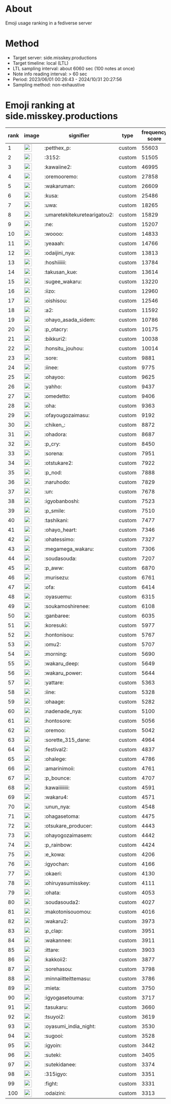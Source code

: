 # About
Emoji usage ranking in a fediverse server

# Method
- Target server: side.misskey.productions
- Target timeline: local (LTL)
- LTL sampling interval: about 6060 sec (100 notes at once)
- Note info reading interval: > 60 sec
- Period: 2023/06/01 00:26:43 - 2024/10/31 20:27:56 
- Sampling method: non-exhaustive

# Emoji ranking at side.misskey.productions

|rank|image|signifier|type|frequency score|
|----|----|----|----|----|
|1|<img height="24" src="https://side.misskey.productions/emoji/petthex_p.webp">|:petthex_p:|custom|55603|
|2|<img height="24" src="https://side.misskey.productions/emoji/3152.webp">|:3152:|custom|51505|
|3|<img height="24" src="https://side.misskey.productions/emoji/kawaiine2.webp">|:kawaiine2:|custom|46995|
|4|<img height="24" src="https://side.misskey.productions/emoji/oremooremo.webp">|:oremooremo:|custom|27858|
|5|<img height="24" src="https://side.misskey.productions/emoji/wakaruman.webp">|:wakaruman:|custom|26609|
|6|<img height="24" src="https://side.misskey.productions/emoji/kusa.webp">|:kusa:|custom|25486|
|7|<img height="24" src="https://side.misskey.productions/emoji/uwa.webp">|:uwa:|custom|18265|
|8|<img height="24" src="https://side.misskey.productions/emoji/umaretekitekuretearigatou2.webp">|:umaretekitekuretearigatou2:|custom|15829|
|9|<img height="24" src="https://side.misskey.productions/emoji/ne.webp">|:ne:|custom|15207|
|10|<img height="24" src="https://side.misskey.productions/emoji/woooo.webp">|:woooo:|custom|14833|
|11|<img height="24" src="https://side.misskey.productions/emoji/yeaaah.webp">|:yeaaah:|custom|14766|
|12|<img height="24" src="https://side.misskey.productions/emoji/odaijini_nya.webp">|:odaijini_nya:|custom|13813|
|13|<img height="24" src="https://side.misskey.productions/emoji/hoshiiiiii.webp">|:hoshiiiiii:|custom|13784|
|14|<img height="24" src="https://side.misskey.productions/emoji/takusan_kue.webp">|:takusan_kue:|custom|13614|
|15|<img height="24" src="https://side.misskey.productions/emoji/sugee_wakaru.webp">|:sugee_wakaru:|custom|13220|
|16|<img height="24" src="https://side.misskey.productions/emoji/iizo.webp">|:iizo:|custom|12960|
|17|<img height="24" src="https://side.misskey.productions/emoji/oishisou.webp">|:oishisou:|custom|12546|
|18|<img height="24" src="https://side.misskey.productions/emoji/a2.webp">|:a2:|custom|11592|
|19|<img height="24" src="https://side.misskey.productions/emoji/ohayo_asada_sidem.webp">|:ohayo_asada_sidem:|custom|10786|
|20|<img height="24" src="https://side.misskey.productions/emoji/p_otacry.webp">|:p_otacry:|custom|10175|
|21|<img height="24" src="https://side.misskey.productions/emoji/bikkuri2.webp">|:bikkuri2:|custom|10038|
|22|<img height="24" src="https://side.misskey.productions/emoji/honsitu_jouhou.webp">|:honsitu_jouhou:|custom|10014|
|23|<img height="24" src="https://side.misskey.productions/emoji/sore.webp">|:sore:|custom|9881|
|24|<img height="24" src="https://side.misskey.productions/emoji/iinee.webp">|:iinee:|custom|9775|
|25|<img height="24" src="https://side.misskey.productions/emoji/ohayoo.webp">|:ohayoo:|custom|9625|
|26|<img height="24" src="https://side.misskey.productions/emoji/yahho.webp">|:yahho:|custom|9437|
|27|<img height="24" src="https://side.misskey.productions/emoji/omedetto.webp">|:omedetto:|custom|9406|
|28|<img height="24" src="https://side.misskey.productions/emoji/oha.webp">|:oha:|custom|9363|
|29|<img height="24" src="https://side.misskey.productions/emoji/ofayougozaimasu.webp">|:ofayougozaimasu:|custom|9192|
|30|<img height="24" src="https://side.misskey.productions/emoji/chiken_.webp">|:chiken_:|custom|8872|
|31|<img height="24" src="https://side.misskey.productions/emoji/ohadora.webp">|:ohadora:|custom|8687|
|32|<img height="24" src="https://side.misskey.productions/emoji/p_cry.webp">|:p_cry:|custom|8450|
|33|<img height="24" src="https://side.misskey.productions/emoji/sorena.webp">|:sorena:|custom|7951|
|34|<img height="24" src="https://side.misskey.productions/emoji/otstukare2.webp">|:otstukare2:|custom|7922|
|35|<img height="24" src="https://side.misskey.productions/emoji/p_nod.webp">|:p_nod:|custom|7888|
|36|<img height="24" src="https://side.misskey.productions/emoji/naruhodo.webp">|:naruhodo:|custom|7829|
|37|<img height="24" src="https://side.misskey.productions/emoji/un.webp">|:un:|custom|7678|
|38|<img height="24" src="https://side.misskey.productions/emoji/igyobanboshi.webp">|:igyobanboshi:|custom|7523|
|39|<img height="24" src="https://side.misskey.productions/emoji/p_smile.webp">|:p_smile:|custom|7510|
|40|<img height="24" src="https://side.misskey.productions/emoji/tashikani.webp">|:tashikani:|custom|7477|
|41|<img height="24" src="https://side.misskey.productions/emoji/ohayo_heart.webp">|:ohayo_heart:|custom|7346|
|42|<img height="24" src="https://side.misskey.productions/emoji/ohatessimo.webp">|:ohatessimo:|custom|7327|
|43|<img height="24" src="https://side.misskey.productions/emoji/megamega_wakaru.webp">|:megamega_wakaru:|custom|7306|
|44|<img height="24" src="https://side.misskey.productions/emoji/soudasouda.webp">|:soudasouda:|custom|7207|
|45|<img height="24" src="https://side.misskey.productions/emoji/p_aww.webp">|:p_aww:|custom|6870|
|46|<img height="24" src="https://side.misskey.productions/emoji/murisezu.webp">|:murisezu:|custom|6761|
|47|<img height="24" src="https://side.misskey.productions/emoji/ofa.webp">|:ofa:|custom|6414|
|48|<img height="24" src="https://side.misskey.productions/emoji/oyasuemu.webp">|:oyasuemu:|custom|6315|
|49|<img height="24" src="https://side.misskey.productions/emoji/soukamoshirenee.webp">|:soukamoshirenee:|custom|6108|
|50|<img height="24" src="https://side.misskey.productions/emoji/ganbaree.webp">|:ganbaree:|custom|6035|
|51|<img height="24" src="https://side.misskey.productions/emoji/koresuki.webp">|:koresuki:|custom|5977|
|52|<img height="24" src="https://side.misskey.productions/emoji/hontonisou.webp">|:hontonisou:|custom|5767|
|53|<img height="24" src="https://side.misskey.productions/emoji/omu2.webp">|:omu2:|custom|5707|
|54|<img height="24" src="https://side.misskey.productions/emoji/morning.webp">|:morning:|custom|5690|
|55|<img height="24" src="https://side.misskey.productions/emoji/wakaru_deep.webp">|:wakaru_deep:|custom|5649|
|56|<img height="24" src="https://side.misskey.productions/emoji/wakaru_power.webp">|:wakaru_power:|custom|5644|
|57|<img height="24" src="https://side.misskey.productions/emoji/yattare.webp">|:yattare:|custom|5363|
|58|<img height="24" src="https://side.misskey.productions/emoji/iine.webp">|:iine:|custom|5328|
|59|<img height="24" src="https://side.misskey.productions/emoji/ohaage.webp">|:ohaage:|custom|5282|
|60|<img height="24" src="https://side.misskey.productions/emoji/nadenade_nya.webp">|:nadenade_nya:|custom|5100|
|61|<img height="24" src="https://side.misskey.productions/emoji/hontosore.webp">|:hontosore:|custom|5056|
|62|<img height="24" src="https://side.misskey.productions/emoji/oremoo.webp">|:oremoo:|custom|5042|
|63|<img height="24" src="https://side.misskey.productions/emoji/sorette_315_dane.webp">|:sorette_315_dane:|custom|4964|
|64|<img height="24" src="https://side.misskey.productions/emoji/festival2.webp">|:festival2:|custom|4837|
|65|<img height="24" src="https://side.misskey.productions/emoji/ohalege.webp">|:ohalege:|custom|4786|
|66|<img height="24" src="https://side.misskey.productions/emoji/amarinimoii.webp">|:amarinimoii:|custom|4761|
|67|<img height="24" src="https://side.misskey.productions/emoji/p_bounce.webp">|:p_bounce:|custom|4707|
|68|<img height="24" src="https://side.misskey.productions/emoji/kawaiiiiiiii.webp">|:kawaiiiiiiii:|custom|4591|
|69|<img height="24" src="https://side.misskey.productions/emoji/wakaru4.webp">|:wakaru4:|custom|4571|
|70|<img height="24" src="https://side.misskey.productions/emoji/unun_nya.webp">|:unun_nya:|custom|4548|
|71|<img height="24" src="https://side.misskey.productions/emoji/ohagasetoma.webp">|:ohagasetoma:|custom|4475|
|72|<img height="24" src="https://side.misskey.productions/emoji/otsukare_producer.webp">|:otsukare_producer:|custom|4443|
|73|<img height="24" src="https://side.misskey.productions/emoji/ohayogozaimasem.webp">|:ohayogozaimasem:|custom|4442|
|74|<img height="24" src="https://side.misskey.productions/emoji/p_rainbow.webp">|:p_rainbow:|custom|4424|
|75|<img height="24" src="https://side.misskey.productions/emoji/e_kowa.webp">|:e_kowa:|custom|4206|
|76|<img height="24" src="https://side.misskey.productions/emoji/igyochan.webp">|:igyochan:|custom|4166|
|77|<img height="24" src="https://side.misskey.productions/emoji/okaeri.webp">|:okaeri:|custom|4130|
|78|<img height="24" src="https://side.misskey.productions/emoji/ohiruyasumisskey.webp">|:ohiruyasumisskey:|custom|4111|
|79|<img height="24" src="https://side.misskey.productions/emoji/ohata.webp">|:ohata:|custom|4053|
|80|<img height="24" src="https://side.misskey.productions/emoji/soudasouda2.webp">|:soudasouda2:|custom|4027|
|81|<img height="24" src="https://side.misskey.productions/emoji/makotonisouomou.webp">|:makotonisouomou:|custom|4016|
|82|<img height="24" src="https://side.misskey.productions/emoji/wakaru2.webp">|:wakaru2:|custom|3973|
|83|<img height="24" src="https://side.misskey.productions/emoji/p_clap.webp">|:p_clap:|custom|3951|
|84|<img height="24" src="https://side.misskey.productions/emoji/wakannee.webp">|:wakannee:|custom|3911|
|85|<img height="24" src="https://side.misskey.productions/emoji/ittare.webp">|:ittare:|custom|3903|
|86|<img height="24" src="https://side.misskey.productions/emoji/kakkoii2.webp">|:kakkoii2:|custom|3877|
|87|<img height="24" src="https://side.misskey.productions/emoji/sorehasou.webp">|:sorehasou:|custom|3798|
|88|<img height="24" src="https://side.misskey.productions/emoji/minnaiitteittemasu.webp">|:minnaiitteittemasu:|custom|3786|
|89|<img height="24" src="https://side.misskey.productions/emoji/mieta.webp">|:mieta:|custom|3750|
|90|<img height="24" src="https://side.misskey.productions/emoji/igyogasetouma.webp">|:igyogasetouma:|custom|3717|
|91|<img height="24" src="https://side.misskey.productions/emoji/tasukaru.webp">|:tasukaru:|custom|3660|
|92|<img height="24" src="https://side.misskey.productions/emoji/tsuyoi2.webp">|:tsuyoi2:|custom|3619|
|93|<img height="24" src="https://side.misskey.productions/emoji/oyasumi_india_night.webp">|:oyasumi_india_night:|custom|3530|
|94|<img height="24" src="https://side.misskey.productions/emoji/sugooi.webp">|:sugooi:|custom|3528|
|95|<img height="24" src="https://side.misskey.productions/emoji/igyoin.webp">|:igyoin:|custom|3442|
|96|<img height="24" src="https://side.misskey.productions/emoji/suteki.webp">|:suteki:|custom|3405|
|97|<img height="24" src="https://side.misskey.productions/emoji/sutekidanee.webp">|:sutekidanee:|custom|3374|
|98|<img height="24" src="https://side.misskey.productions/emoji/315igyo.webp">|:315igyo:|custom|3351|
|99|<img height="24" src="https://side.misskey.productions/emoji/fight.webp">|:fight:|custom|3331|
|100|<img height="24" src="https://side.misskey.productions/emoji/odaizini.webp">|:odaizini:|custom|3313|
